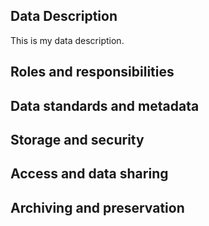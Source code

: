 ## Data Description

This is my data description.

## Roles and responsibilities
## Data standards and metadata

## Storage and security

## Access and data sharing
## Archiving and preservation
